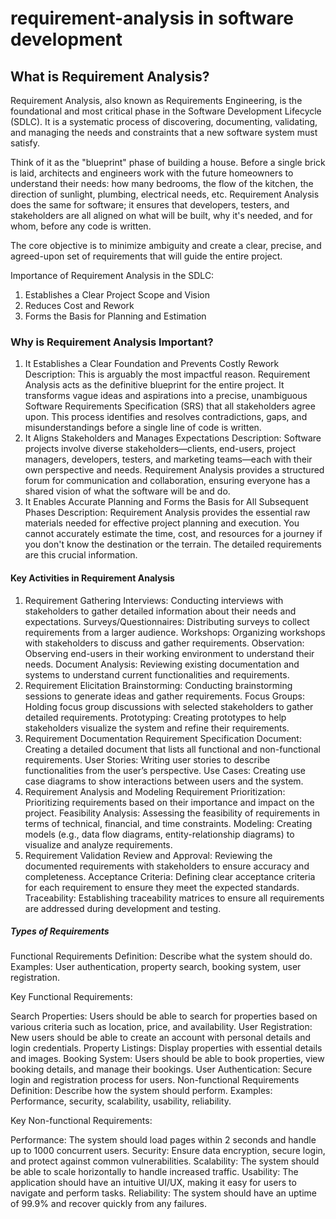# requirement-analysis in software development

## What is Requirement Analysis?
Requirement Analysis, also known as Requirements Engineering, is the foundational and most critical phase in the Software Development Lifecycle (SDLC). It is a systematic process of discovering, documenting, validating, and managing the needs and constraints that a new software system must satisfy.

Think of it as the "blueprint" phase of building a house. Before a single brick is laid, architects and engineers work with the future homeowners to understand their needs: how many bedrooms, the flow of the kitchen, the direction of sunlight, plumbing, electrical needs, etc. Requirement Analysis does the same for software; it ensures that developers, testers, and stakeholders are all aligned on what will be built, why it's needed, and for whom, before any code is written.

The core objective is to minimize ambiguity and create a clear, precise, and agreed-upon set of requirements that will guide the entire project.

Importance of Requirement Analysis in the SDLC:
1. Establishes a Clear Project Scope and Vision
2. Reduces Cost and Rework
3. Forms the Basis for Planning and Estimation


### Why is Requirement Analysis Important?
1. It Establishes a Clear Foundation and Prevents Costly Rework
Description: This is arguably the most impactful reason. Requirement Analysis acts as the definitive blueprint for the entire project. It transforms vague ideas and aspirations into a precise, unambiguous Software Requirements Specification (SRS) that all stakeholders agree upon. This process identifies and resolves contradictions, gaps, and misunderstandings before a single line of code is written.
2. It Aligns Stakeholders and Manages Expectations
Description: Software projects involve diverse stakeholders—clients, end-users, project managers, developers, testers, and marketing teams—each with their own perspective and needs. Requirement Analysis provides a structured forum for communication and collaboration, ensuring everyone has a shared vision of what the software will be and do.
3. It Enables Accurate Planning and Forms the Basis for All Subsequent Phases
Description: Requirement Analysis provides the essential raw materials needed for effective project planning and execution. You cannot accurately estimate the time, cost, and resources for a journey if you don't know the destination or the terrain. The detailed requirements are this crucial information.

#### Key Activities in Requirement Analysis
1. Requirement Gathering 
Interviews: Conducting interviews with stakeholders to gather detailed information about their needs and expectations.
Surveys/Questionnaires: Distributing surveys to collect requirements from a larger audience.
Workshops: Organizing workshops with stakeholders to discuss and gather requirements.
Observation: Observing end-users in their working environment to understand their needs.
Document Analysis: Reviewing existing documentation and systems to understand current functionalities and requirements.
2. Requirement Elicitation 
Brainstorming: Conducting brainstorming sessions to generate ideas and gather requirements.
Focus Groups: Holding focus group discussions with selected stakeholders to gather detailed requirements.
Prototyping: Creating prototypes to help stakeholders visualize the system and refine their requirements.
3. Requirement Documentation 
Requirement Specification Document: Creating a detailed document that lists all functional and non-functional requirements.
User Stories: Writing user stories to describe functionalities from the user’s perspective.
Use Cases: Creating use case diagrams to show interactions between users and the system.
4. Requirement Analysis and Modeling 
Requirement Prioritization: Prioritizing requirements based on their importance and impact on the project.
Feasibility Analysis: Assessing the feasibility of requirements in terms of technical, financial, and time constraints.
Modeling: Creating models (e.g., data flow diagrams, entity-relationship diagrams) to visualize and analyze requirements.
5. Requirement Validation 
Review and Approval: Reviewing the documented requirements with stakeholders to ensure accuracy and completeness.
Acceptance Criteria: Defining clear acceptance criteria for each requirement to ensure they meet the expected standards.
Traceability: Establishing traceability matrices to ensure all requirements are addressed during development and testing.

##### Types of Requirements
Functional Requirements 
Definition: Describe what the system should do.
Examples: User authentication, property search, booking system, user registration.

Key Functional Requirements:

Search Properties: Users should be able to search for properties based on various criteria such as location, price, and availability.
User Registration: New users should be able to create an account with personal details and login credentials.
Property Listings: Display properties with essential details and images.
Booking System: Users should be able to book properties, view booking details, and manage their bookings.
User Authentication: Secure login and registration process for users.
Non-functional Requirements 
Definition: Describe how the system should perform.
Examples: Performance, security, scalability, usability, reliability.

Key Non-functional Requirements:

Performance: The system should load pages within 2 seconds and handle up to 1000 concurrent users.
Security: Ensure data encryption, secure login, and protect against common vulnerabilities.
Scalability: The system should be able to scale horizontally to handle increased traffic.
Usability: The application should have an intuitive UI/UX, making it easy for users to navigate and perform tasks.
Reliability: The system should have an uptime of 99.9% and recover quickly from any failures.
